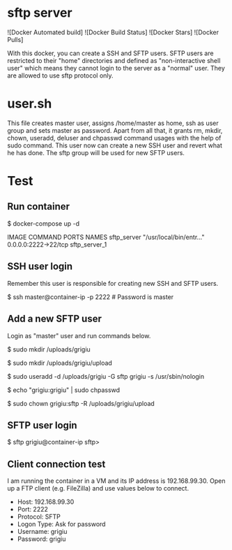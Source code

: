 # sftp server

![Docker Automated build] ![Docker Build Status] ![Docker Stars] ![Docker Pulls]


With this docker, you can create a SSH and SFTP users. SFTP users are restricted to their "home" directories and defined as "non-interactive shell user" which means they cannot login to the server as a "normal" user. They are allowed to use sftp protocol only.
# user.sh
This file creates master user, assigns /home/master as home, ssh as user group and sets master as password. Apart from all that, it grants rm, mkdir, chown, useradd, deluser and chpasswd command usages with the help of sudo command. This user now can create a new SSH user and revert what he has done. The sftp group will be used for new SFTP users.

# Test

## Run container
$ docker-compose up -d
 
IMAGE               COMMAND                  PORTS                  NAMES
sftp_server         "/usr/local/bin/entr…"   0.0.0.0:2222->22/tcp   sftp_server_1

## SSH user login

Remember this user is responsible for creating new SSH and SFTP users.


$ ssh master@container-ip -p 2222 # Password is master

## Add a new SFTP user

Login as "master" user and run commands below.


$ sudo mkdir /uploads/grigiu

$ sudo mkdir /uploads/grigiu/upload

$ sudo useradd -d /uploads/grigiu -G sftp grigiu -s /usr/sbin/nologin

$ echo "grigiu:grigiu" | sudo chpasswd

$ sudo chown grigiu:sftp -R /uploads/grigiu/upload


## SFTP user login

$ sftp grigiu@container-ip
sftp>

## Client connection test

I am running the container in a VM and its IP address is 192.168.99.30. 
Open up a FTP client (e.g. FileZilla) and use values below to connect.


- Host: 192.168.99.30
- Port: 2222
- Protocol: SFTP
- Logon Type: Ask for password
- Username: grigiu
- Password: grigiu
